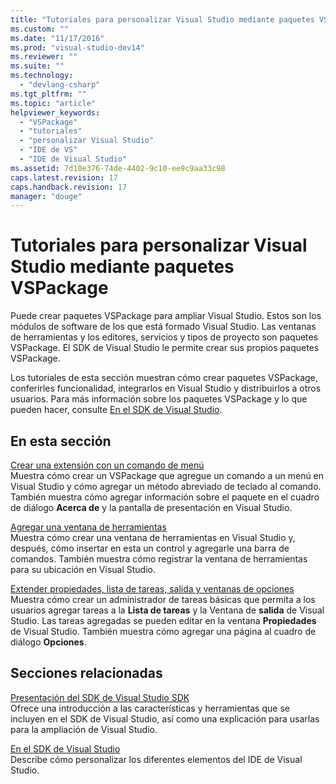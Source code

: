 ```yaml
---
title: "Tutoriales para personalizar Visual Studio mediante paquetes VSPackage | Microsoft Docs"
ms.custom: ""
ms.date: "11/17/2016"
ms.prod: "visual-studio-dev14"
ms.reviewer: ""
ms.suite: ""
ms.technology: 
  - "devlang-csharp"
ms.tgt_pltfrm: ""
ms.topic: "article"
helpviewer_keywords: 
  - "VSPackage"
  - "tutoriales"
  - "personalizar Visual Studio"
  - "IDE de VS"
  - "IDE de Visual Studio"
ms.assetid: 7d10e376-74de-4402-9c10-ee9c9aa33c98
caps.latest.revision: 17
caps.handback.revision: 17
manager: "douge"
---
```

# Tutoriales para personalizar Visual Studio mediante paquetes VSPackage
Puede crear paquetes VSPackage para ampliar Visual Studio. Estos son los módulos de software de los que está formado Visual Studio. Las ventanas de herramientas y los editores, servicios y tipos de proyecto son paquetes VSPackage. El SDK de Visual Studio le permite crear sus propios paquetes VSPackage.  
  
 Los tutoriales de esta sección muestran cómo crear paquetes VSPackage, conferirles funcionalidad, integrarlos en Visual Studio y distribuirlos a otros usuarios. Para más información sobre los paquetes VSPackage y lo que pueden hacer, consulte [En el SDK de Visual Studio](../Topic/Inside%20the%20Visual%20Studio%20SDK.md).  
  
## En esta sección  
 [Crear una extensión con un comando de menú](../Topic/Creating%20an%20Extension%20with%20a%20Menu%20Command.md)  
 Muestra cómo crear un VSPackage que agregue un comando a un menú en Visual Studio y cómo agregar un método abreviado de teclado al comando. También muestra cómo agregar información sobre el paquete en el cuadro de diálogo **Acerca de** y la pantalla de presentación en Visual Studio.  
  
 [Agregar una ventana de herramientas](../Topic/Adding%20a%20Tool%20Window.md)  
 Muestra cómo crear una ventana de herramientas en Visual Studio y, después, cómo insertar en esta un control y agregarle una barra de comandos. También muestra cómo registrar la ventana de herramientas para su ubicación en Visual Studio.  
  
 [Extender propiedades, lista de tareas, salida y ventanas de opciones](../Topic/Extending%20the%20Properties,%20Task%20List,%20Output,%20and%20Options%20Windows.md)  
 Muestra cómo crear un administrador de tareas básicas que permita a los usuarios agregar tareas a la **Lista de tareas** y la Ventana de **salida** de Visual Studio. Las tareas agregadas se pueden editar en la ventana **Propiedades** de Visual Studio. También muestra cómo agregar una página al cuadro de diálogo **Opciones**.  
  
## Secciones relacionadas  
 [Presentación del SDK de Visual Studio SDK](../Topic/Introducing%20the%20Visual%20Studio%20SDK.md)  
 Ofrece una introducción a las características y herramientas que se incluyen en el SDK de Visual Studio, así como una explicación para usarlas para la ampliación de Visual Studio.  
  
 [En el SDK de Visual Studio](../Topic/Inside%20the%20Visual%20Studio%20SDK.md)  
 Describe cómo personalizar los diferentes elementos del IDE de Visual Studio.